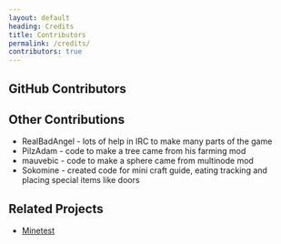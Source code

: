 ```yaml
---
layout: default
heading: Credits
title: Contributors
permalink: /credits/
contributors: true
---
```


<div class="row">
    <div class="col-md-6">
        <h2>GitHub Contributors</h2>
        <div class="well" id="contributors">
            <ul></ul>
        </div>
    </div>
    <div class="col-md-6">
        <h2>Other Contributions</h2>
        <ul>
            <li>RealBadAngel - lots of help in IRC to make many parts of the game</li>
            <li>PilzAdam - code to make a tree came from his farming mod</li>
            <li>mauvebic - code to make a sphere came from multinode mod</li>
            <li>Sokomine - created code for mini craft guide, eating tracking and placing special items like doors</li>
        </ul>
        <h2>Related Projects</h2>
        <ul>
            <li><a href="https://github.com/minetest/minetest">Minetest</a></li>
        </ul>
    </div>
</div>

